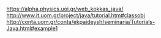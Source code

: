 https://alpha.physics.uoi.gr/web_kokkas_java/
http://www.it.uom.gr/project/java/tutorial.htm#classobj
http://conta.uom.gr/conta/ekpaideysh/seminaria/Tutorials-Java.html#example1
